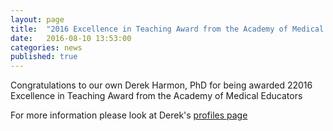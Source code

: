 ```yaml
---
layout: page
title:  "2016 Excellence in Teaching Award from the Academy of Medical Educators"
date:   2016-08-10 13:53:00
categories: news
published: true
---
```

Congratulations to our own Derek Harmon, PhD for being awarded 22016 Excellence in Teaching Award from the Academy of Medical Educators

For more information please look at Derek's [profiles page](http://profiles.ucsf.edu/derek.harmon)
